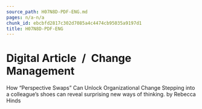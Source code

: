 ```yaml
---
source_path: H07N8D-PDF-ENG.md
pages: n/a-n/a
chunk_id: ebcbfd2817c302d7085a4c4474cb95035a9197d1
title: H07N8D-PDF-ENG
---
```

# Digital Article / Change Management

How “Perspective Swaps” Can Unlock Organizational Change Stepping into a colleague’s shoes can reveal surprising new ways of thinking. by Rebecca Hinds
